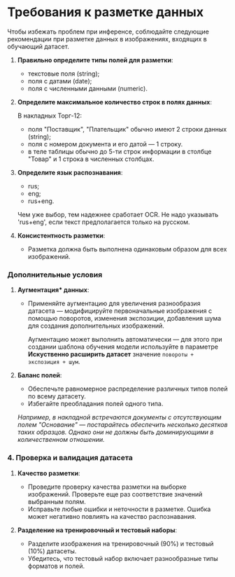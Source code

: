# Требования к разметке данных

Чтобы избежать проблем при инференсе, соблюдайте следующие рекомендации при разметке данных в изображениях, входящих в обучающий датасет. 

1. **Правильно определите типы полей для разметки**:
    - текстовые поля (string);
    - поля с датами (date);
    - поля с численными данными (numeric).

2. **Определите максимальное количество строк в полях данных**:
   
    В накладных Торг-12:
    * поля "Поставщик", "Плательщик" обычно имеют 2 строки данных (string);
    * поля с номером документа и его датой — 1 строку.
    * в теле таблицы обычно до 5-ти строк информации в столбце "Товар" и 1 строка в численных столбцах.

4. **Определите язык распознавания**:
    - rus;
    - eng;
    - rus+eng.

    Чем уже выбор, тем надежнее сработает OCR. Не надо указывать 'rus+eng', если текст предполагается только на русском.

5. **Консистентность разметки**:
    - Разметка должна быть выполнена одинаковым образом для всех изображений.


### Дополнительные условия

1. **Аугментация\* данных**:
   - Применяйте аугментацию для увеличения разнообразия датасета — модифицируйте первоначальные изображения с помощью поворотов, изменения экспозиции, добавления шума для создания дополнительных изображений. 

     Аугментацию может выполнить автоматически — для этого при создании шаблона обучения модели используйте в параметре **Искуственно расширить датасет** значение `повороты + экспозиция + шум`. 

2. **Баланс полей**:
    - Обеспечьте равномерное распределение различных типов полей по всему датасету.
    - Избегайте преобладания полей одного типа.

    *Например, в накладной встречаются документы с отсутствующим полем "Основание" — постарайтесь обеспечить несколько десятков таких образцов. Однако они не должны быть доминирующими в количественном отношении.*

### 4. Проверка и валидация датасета

1. **Качество разметки**:
    - Проведите проверку качества разметки на выборке изображений. Проверьте еще раз соответствие значений выбранным полям. 
    - Исправьте любые ошибки и неточности в разметке. Ошибка может негативно повлиять на качество распознавания.

2. **Разделение на тренировочный и тестовый наборы**:
    - Разделите изображения на тренировочный (90%) и тестовый (10%) датасеты.
    - Убедитесь, что тестовый набор включает разнообразные типы форматов и полей.
